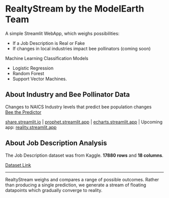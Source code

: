 # RealtyStream by the ModelEarth Team

A simple Streamlit WebApp, which weighs possibilities:

- If a Job Description is Real or Fake
- If changes in local industries impact bee pollinators (coming soon)
    
Machine Learning Classification Models
- Logistic Regression
- Random Forest
- Support Vector Machines.

## About Industry and Bee Pollinator Data

Changes to NAICS Industry levels that predict bee population changes  
[Bee the Predictor](https://model.earth/data-pipeline/research/bees/)

[share.streamlit.io](https://share.streamlit.io/) | [prophet.streamlit.app](https://prophet.streamlit.app) | [echarts.streamlit.app](https://echarts.streamlit.app/) | Upcoming app: [reality.streamlit.app](https://reality.streamlit.app/)
<!-- https://github.com/artefactory/streamlit_prophet -->

## About Job Description Analysis

The Job Description dataset was from Kaggle.
**17880 rows** and **18 columns**.

[Dataset Link](https://drive.google.com/file/d/1oNvbZLod123UhYbR8oqH7hPCc3n5CRan/view?usp=share_link)

---

RealtyStream weighs and compares a range of possible outcomes.  Rather than producing a single prediction, we generate a stream of floating datapoints which gradually converge to reality.